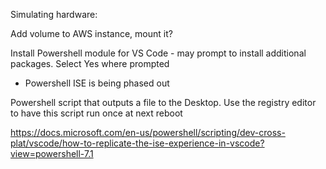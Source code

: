 Simulating hardware:

Add volume to AWS instance, mount it?

Install Powershell module for VS Code - may prompt to install additional packages.  Select Yes where prompted
  - Powershell ISE is being phased out

Powershell script that outputs a file to the Desktop.  Use the registry editor to have this script run once at next reboot

https://docs.microsoft.com/en-us/powershell/scripting/dev-cross-plat/vscode/how-to-replicate-the-ise-experience-in-vscode?view=powershell-7.1
